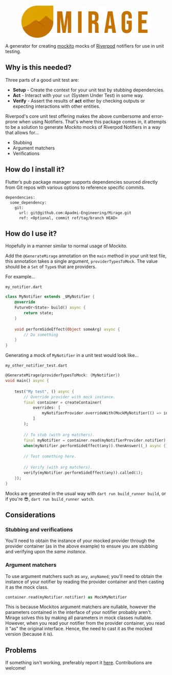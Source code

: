 <p align="center">
    <img src="./assets/mark.png" height=100 width=404>
</p>

A generator for creating [mockito](https://pub.dev/packages/mockito) mocks of [Riverpod](https://riverpod.dev/) notifiers for use in unit testing.

## Why is this needed?

Three parts of a good unit test are:

- **Setup**  - Create the context for your unit test by stubbing dependencies.
- **Act** - Interact with your `sut` (System Under Test) in some way.
- **Verify** - Assert the results of **act** either by checking outputs or 
expecting interactions with other entities.

Riverpod's core unit test offering makes the above cumbersome and error-prone when 
using Notifiers. That's where this package comes in, it attempts to be a solution 
to generate Mockito mocks of Riverpod Notifiers in a way that allows for...

- Stubbing
- Argument matchers
- Verifications

## How do I install it?

Flutter’s pub package manager supports dependencies sourced directly from Git repos with various options to reference specific commits.
```
dependencies:
  some_dependency:
    git:
      url: git@github.com:Apadmi-Engineering/Mirage.git
      ref: <Optional, commit ref/tag/branch HEAD>
```

## How do I use it?

Hopefully in a manner similar to normal usage of Mockito.

Add the `@GenerateMirage` annotation on the `main` method in your unit test file, 
this annotation takes a single argument, `providerTypesToMock`. The value should 
be a `Set` of `Type`s that are providers.

For example...

`my_notifier.dart`
```dart
class MyNotifier extends _$MyNotifier {
    @override
    FutureOr<State> build() async {
        return state;
    }

    void performSideEffect(Object someArg) async {
        // Do something
    }
}
```

Generating a mock of `MyNotifier` in a unit test would look like...

`my_other_notifier_test.dart`
```dart
@GenerateMirage(providerTypesToMock: {MyNotifier})
void main() async {

    test("My test", () async {
        // Override provider with mock instance.
        final container = createContainer(
            overrides: [
                myNotifierProvider.overrideWith(MockMyNotifier(() => initialState))
            ]
        );

        // To stub (with arg matchers).
        final myNotifier = container.read(myNotifierProvider.notifier) as MockMyNotifier;
        when(myNotifier.performSideEffect(any)).thenAnswer((_) async {});

        // Test something here.

        // Verify (with arg matchers).
        verify(myNotifier.performSideEffect(any)).called(1);
    });
}
```

Mocks are generated in the usual way with `dart run build_runner build`, or if you're 😎, `dart run build_runner watch`.

## Considerations

### Stubbing and verifications

You'll need to obtain the instance of your mocked provider through the provider container (as in the above example) to ensure you are stubbing and verifying upon the *same instance*.

### Argument matchers

To use argument matchers such as `any`, `anyNamed`; you'll need to obtain the instance of your notifier by reading the provider container and then casting it as the mock class.

```dart
container.read(myNotifier.notifier) as MockMyNotifier
```

This is because Mockitos argument matchers are nullable, however the parameters contained in the interface of your notifier probably aren't. Mirage solves this by making all parameters in mock classes nullable. However, when you read your notifier from the provider container, you read it "as" the original interface. Hence, the need to cast it as the mocked version (because it is).

## Problems

If something isn't working, preferably report it [here](https://github.com/Apadmi-Engineering/mirage/issues). Contributions are welcome!